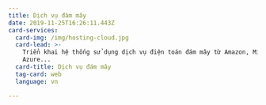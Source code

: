 ```yaml
---
title: Dịch vụ đám mây
date: 2019-11-25T16:26:11.443Z
card-services:
  card-img: /img/hosting-cloud.jpg
  card-lead: >-
    Triển khai hệ thống sử dụng dịch vụ điện toán đám mây từ Amazon, Microsoft
    Azure...
  card-title: Dịch vụ đám mây
  tag-card: web
  language: vn

---
```


